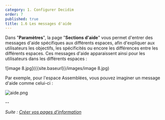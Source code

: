 ```yaml
---
category: 1. Configurer Decidim
order: 7
published: true
title: 1.6 Les messages d'aide
---
```

Dans "**Paramètres**", la page "**Sections d'aide**" vous permet d'entrer des messages d'aide spécifiques aux différents espaces, afin d'expliquer aux utilisateurs les objectifs, les spécificités ou encore les différences entre les différents espaces. Ces messages d'aide apparaissent ainsi pour les utilisateurs dans les différents espaces : 

![image 8.jpg]({{site.baseurl}}/images/image 8.jpg)

Par exemple, pour l'espace Assemblées, vous pouvez imaginer un message d'aide comme celui-ci : 

![aide.png]({{site.baseurl}}/images/aide.png)

--

*Suite : [Créer vos pages d'information]({{site.baseurl}}/1-configurer-decidim/6-creer-pages-informations/)* 
